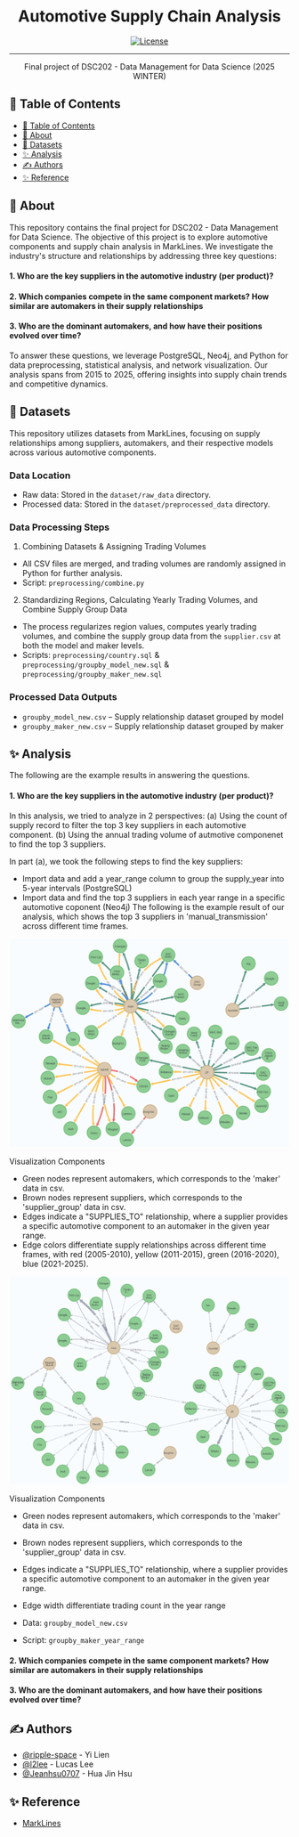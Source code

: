 <h1 align="center">Automotive Supply Chain Analysis</h1>


<div align="center">

[![License](https://img.shields.io/badge/license-MIT-blue.svg)](/LICENSE)

</div>

---

<p align="center"> Final project of DSC202 - Data Management for Data Science (2025 WINTER)
    <br> 
</p>

## 📝 Table of Contents

- [📝 Table of Contents](#-table-of-contents)
- [🧐 About ](#-about-)
- [📂 Datasets ](#-datasets-)
- [✨ Analysis ](#-analysis-)
- [✍️ Authors ](#️-authors-)
- [✨ Reference ](#-reference-)

## 🧐 About <a name = "about"></a>

This repository contains the final project for DSC202 - Data Management for Data Science.
The objective of this project is to explore automotive components and supply chain analysis in MarkLines. We investigate the industry's structure and relationships by addressing three key questions:
#### 1. Who are the key suppliers in the automotive industry (per product)?
#### 2. Which companies compete in the same component markets? How similar are automakers in their supply relationships
#### 3. Who are the dominant automakers, and how have their positions evolved over time?

To answer these questions, we leverage PostgreSQL, Neo4j, and Python for data preprocessing, statistical analysis, and network visualization. Our analysis spans from 2015 to 2025, offering insights into supply chain trends and competitive dynamics.

## 📂 Datasets <a name="datasets"></a>
This repository utilizes datasets from MarkLines, focusing on supply relationships among suppliers, automakers, and their respective models across various automotive components.
### Data Location
* Raw data: Stored in the `dataset/raw_data` directory.
* Processed data: Stored in the `dataset/preprocessed_data` directory.

### Data Processing Steps
1. Combining Datasets & Assigning Trading Volumes
* All CSV files are merged, and trading volumes are randomly assigned in Python for further analysis.
* Script: `preprocessing/combine.py`
2. Standardizing Regions, Calculating Yearly Trading Volumes, and Combine Supply Group Data
* The process regularizes region values, computes yearly trading volumes, and combine the supply group data from the `supplier.csv` at both the model and maker levels.
* Scripts: `preprocessing/country.sql` & `preprocessing/groupby_model_new.sql` & `preprocessing/groupby_maker_new.sql`

### Processed Data Outputs
* `groupby_model_new.csv` – Supply relationship dataset grouped by model
* `groupby_maker_new.csv` – Supply relationship dataset grouped by maker

## ✨ Analysis <a name="analysis"></a>

The following are the example results in answering the questions.
#### 1. Who are the key suppliers in the automotive industry (per product)?
In this analysis, we tried to analyze in 2 perspectives:
(a) Using the count of supply record to filter the top 3 key suppliers in each automotive component.
(b) Using the annual trading volume of autmotive componenet to find the top 3 suppliers.

In part (a), we took the following steps to find the key suppliers:
* Import data and add a year_range column to group the supply_year into 5-year intervals (PostgreSQL)
* Import data and find the top 3 suppliers in each year range in a specific automotive coponent (Neo4j)
The following is the example result of our analysis, which shows the top 3 suppliers in 'manual_transmission' across different time frames.

![image1](https://github.com/l2lee/Automotive-Supply-Chain-Analysis/blob/main/Analysis/Key%20Supplier/key_supplier_year_range%20(automated_manual_transmission).png)

Visualization Components
* Green nodes represent automakers, which corresponds to the 'maker' data in csv.
* Brown nodes represent suppliers, which corresponds to the 'supplier_group' data in csv.
* Edges indicate a "SUPPLIES_TO" relationship, where a supplier provides a specific automotive component to an automaker in the given year range.
* Edge colors differentiate supply relationships across different time frames, with red (2005-2010), yellow (2011-2015), green (2016-2020), blue (2021-2025).

![image2](https://github.com/l2lee/Automotive-Supply-Chain-Analysis/blob/main/Analysis/Key%20Supplier/key_supplier_trade_cnt%20(automated_manual_transmission).png)

Visualization Components
* Green nodes represent automakers, which corresponds to the 'maker' data in csv.
* Brown nodes represent suppliers, which corresponds to the 'supplier_group' data in csv.
* Edges indicate a "SUPPLIES_TO" relationship, where a supplier provides a specific automotive component to an automaker in the given year range.
* Edge width differentiate trading count in the year range

* Data: `groupby_model_new.csv`
* Script: `groupby_maker_year_range`
#### 2. Which companies compete in the same component markets? How similar are automakers in their supply relationships
#### 3. Who are the dominant automakers, and how have their positions evolved over time?


## ✍️ Authors <a name="authors"></a>
- [@ripple-space](https://github.com/ripple-space) - Yi Lien
- [@l2lee](https://github.com/l2lee) - Lucas Lee
- [@Jeanhsu0707](https://github.com/Jeanhsu0707) - Hua Jin Hsu


## ✨ Reference <a name="reference"></a>
- [MarkLines](https://www.marklines.com/en/)
